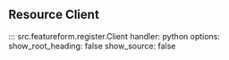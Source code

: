 ## Resource Client

::: src.featureform.register.Client
    handler: python
    options:
      show_root_heading: false
      show_source: false
      